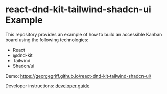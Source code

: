 # react-dnd-kit-tailwind-shadcn-ui Example

This repository provides an example of how to build an accessible Kanban board using the following technologies:

- React
- @dnd-kit
- Tailwind
- Shadcn/ui

Demo: https://georgegriff.github.io/react-dnd-kit-tailwind-shadcn-ui/

Developer instructions: [developer guide](/developer.md)
